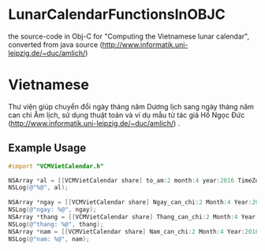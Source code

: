 # LunarCalendarFunctionsInOBJC
the source-code in Obj-C for "Computing the Vietnamese lunar calendar", converted from java source (http://www.informatik.uni-leipzig.de/~duc/amlich/)

# Vietnamese
Thư viện giúp chuyển đổi ngày tháng năm Dương lịch sang ngày tháng năm can chi Âm lịch, sử dụng thuật toán và ví dụ mẫu từ tác giả Hồ Ngọc Đức (http://www.informatik.uni-leipzig.de/~duc/amlich/)
.

## Example Usage

```objective-c
#import "VCMVietCalendar.h"

NSArray *al = [[VCMVietCalendar share] to_am:2 month:4 year:2016 TimeZone:7];
NSLog(@"%@", al);
    
NSArray *ngay = [[VCMVietCalendar share] Ngay_can_chi:2 Month:4 Year:2016];
NSLog(@"ngay: %@", ngay);
NSArray *thang = [[VCMVietCalendar share] Thang_can_chi:2 Month:4 Year:2016];
NSLog(@"thang: %@", thang);
NSArray *nam = [[VCMVietCalendar share] Nam_can_chi:2 Month:4 Year:2016];
NSLog(@"nam: %@", nam);

```
